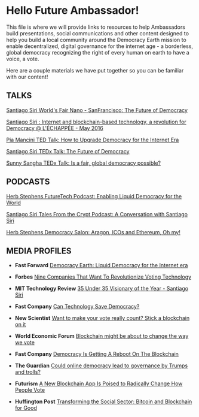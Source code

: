 # **Hello Future Ambassador!**

This file is where we will provide links to resources to help Ambassadors build presentations, social communications and other content designed to help you build a local community around the Democracy Earth mission to enable decentralized, digital governance for the internet age - a borderless, global democracy recognizing the right of every human on earth to have a voice, a vote. 

Here are a couple materials we have put together so you can be familiar with our content! 


## **TALKS**

[Santiago Siri World's Fair Nano - SanFrancisco:  The Future of Democracy](https://www.youtube.com/watch?v=HaKrFmnvAfs)

[Santiago Siri : Internet and blockchain-based technology, a revolution for Democracy @ L'ÉCHAPPÉE - May 2016](https://www.youtube.com/watch?v=UajbQTHnTfM)

[Pia Mancini TED Talk: How to Upgrade Democracy for the Internet Era](https://www.ted.com/talks/pia_mancini_how_to_upgrade_democracy_for_the_internet_era)

[Santiago Siri TEDx Talk: The Future of Democracy](https://www.youtube.com/watch?v=yGmGWZCE4h0)

[Sunny Sangha TEDx Talk: Is a fair, global democracy possible?](https://www.youtube.com/watch?v=tsz7MjMJ5J8)


## **PODCASTS**

[Herb Stephens FutureTech Podcast: Enabling Liquid Democracy for the World](https://www.futuretechpodcast.com/podcasts/herb-stephens-president-of-democracy-earth-enabling-liquid-democracy-for-the-world/)

[Santiago Siri Tales From the Crypt Podcast: A Conversation with Santiago Siri](https://player.fm/series/tales-from-the-crypt/tales-from-the-crypt-3-a-conversation-with-santiago-siri)

[Herb Stephens Democracy Salon: Aragon, ICOs and Ethereum, Oh my!](https://soundcloud.com/user-561734241/democracy-salon-aragon-icos-and-ethereum-oh-my)


## **MEDIA PROFILES**

- **Fast Forward** [Democracy Earth: Liquid Democracy for the Internet era](https://www.ffwd.org/blog/democracy-earth/)

- **Forbes** [Nine Companies That Want To Revolutionize Voting Technology](https://www.forbes.com/sites/rebeccaheilweil1/2017/12/02/eight-companies-that-want-to-revolutionize-voting-technology/2/#377186466cf2)

- **MIT Technology Review** [35 Under 35 Visionary of the Year - Santiago Siri](https://www.technologyreview.es/listas/35-innovadores-con-menos-de-35/2017/visionarios/santiago-siri-argentina)

- **Fast Company** [Can Technology Save Democracy?](https://www.fastcompany.com/3068382/can-technology-save-democracy)

- **New Scientist** [Want to make your vote really count? Stick a blockchain on it](https://www.newscientist.com/article/mg23531424-500-bitcoin-tech-to-put-political-power-in-the-hands-of-voters/)

- **World Economic Forum** [Blockchain might be about to change the way we vote](https://www.weforum.org/agenda/2017/09/blockchain-could-be-about-to-change-how-you-vote)

- **Fast Company** [Democracy Is Getting A Reboot On The Blockchain](https://www.fastcompany.com/3062386/democracy-is-getting-a-reboot-on-the-blockchain)

- **The Guardian** [Could online democracy lead to governance by Trumps and trolls?](https://www.theguardian.com/sustainable-business/2016/oct/24/could-online-democracy-lead-to-governance-by-trumps-and-trolls)

- **Futurism** [A New Blockchain App Is Poised to Radically Change How People Vote](https://futurism.com/a-new-blockchain-app-is-poised-to-radically-change-how-people-vote/)

- **Huffington Post** [Transforming the Social Sector: Bitcoin and Blockchain for Good](https://www.huffingtonpost.com/entry/transforming-the-social-sector-bitcoin-and-blockchain_us_59c169e3e4b0f96732cbc9c7)
